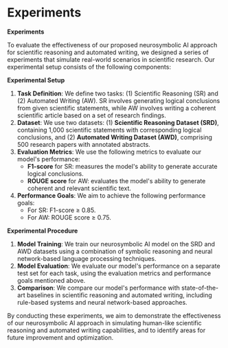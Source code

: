 # Experiments
**Experiments**

To evaluate the effectiveness of our proposed neurosymbolic AI approach for scientific reasoning and automated writing, we designed a series of experiments that simulate real-world scenarios in scientific research. Our experimental setup consists of the following components:

**Experimental Setup**

1. **Task Definition**: We define two tasks: (1) Scientific Reasoning (SR) and (2) Automated Writing (AW). SR involves generating logical conclusions from given scientific statements, while AW involves writing a coherent scientific article based on a set of research findings.
2. **Dataset**: We use two datasets: (1) **Scientific Reasoning Dataset (SRD)**, containing 1,000 scientific statements with corresponding logical conclusions, and (2) **Automated Writing Dataset (AWD)**, comprising 500 research papers with annotated abstracts.
3. **Evaluation Metrics**: We use the following metrics to evaluate our model's performance:
	* **F1-score** for SR: measures the model's ability to generate accurate logical conclusions.
	* **ROUGE score** for AW: evaluates the model's ability to generate coherent and relevant scientific text.
4. **Performance Goals**: We aim to achieve the following performance goals:
	* For SR: F1-score ≥ 0.85.
	* For AW: ROUGE score ≥ 0.75.

**Experimental Procedure**

1. **Model Training**: We train our neurosymbolic AI model on the SRD and AWD datasets using a combination of symbolic reasoning and neural network-based language processing techniques.
2. **Model Evaluation**: We evaluate our model's performance on a separate test set for each task, using the evaluation metrics and performance goals mentioned above.
3. **Comparison**: We compare our model's performance with state-of-the-art baselines in scientific reasoning and automated writing, including rule-based systems and neural network-based approaches.

By conducting these experiments, we aim to demonstrate the effectiveness of our neurosymbolic AI approach in simulating human-like scientific reasoning and automated writing capabilities, and to identify areas for future improvement and optimization.